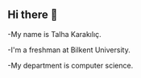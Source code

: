 ## Hi there 👋

-My name is Talha Karakılıç.

-I'm a freshman at Bilkent University. 

-My department is computer science.


